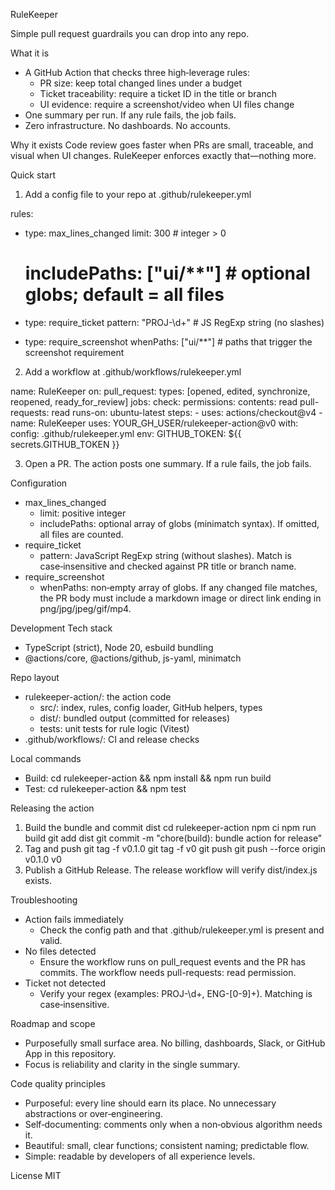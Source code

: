RuleKeeper

Simple pull request guardrails you can drop into any repo.

What it is
- A GitHub Action that checks three high‑leverage rules:
  - PR size: keep total changed lines under a budget
  - Ticket traceability: require a ticket ID in the title or branch
  - UI evidence: require a screenshot/video when UI files change
- One summary per run. If any rule fails, the job fails.
- Zero infrastructure. No dashboards. No accounts.

Why it exists
Code review goes faster when PRs are small, traceable, and visual when UI changes. RuleKeeper enforces exactly that—nothing more.

Quick start
1) Add a config file to your repo at .github/rulekeeper.yml

rules:
  - type: max_lines_changed
    limit: 300                   # integer > 0
    # includePaths: ["ui/**"]    # optional globs; default = all files

  - type: require_ticket
    pattern: "PROJ-\\d+"         # JS RegExp string (no slashes)

  - type: require_screenshot
    whenPaths: ["ui/**"]         # paths that trigger the screenshot requirement

2) Add a workflow at .github/workflows/rulekeeper.yml

name: RuleKeeper
on:
  pull_request:
    types: [opened, edited, synchronize, reopened, ready_for_review]
jobs:
  check:
    permissions:
      contents: read
      pull-requests: read
    runs-on: ubuntu-latest
    steps:
      - uses: actions/checkout@v4
      - name: RuleKeeper
        uses: YOUR_GH_USER/rulekeeper-action@v0
        with:
          config: .github/rulekeeper.yml
        env:
          GITHUB_TOKEN: ${{ secrets.GITHUB_TOKEN }}

3) Open a PR. The action posts one summary. If a rule fails, the job fails.

Configuration
- max_lines_changed
  - limit: positive integer
  - includePaths: optional array of globs (minimatch syntax). If omitted, all files are counted.
- require_ticket
  - pattern: JavaScript RegExp string (without slashes). Match is case‑insensitive and checked against PR title or branch name.
- require_screenshot
  - whenPaths: non‑empty array of globs. If any changed file matches, the PR body must include a markdown image or direct link ending in png/jpg/jpeg/gif/mp4.

Development
Tech stack
- TypeScript (strict), Node 20, esbuild bundling
- @actions/core, @actions/github, js-yaml, minimatch

Repo layout
- rulekeeper-action/: the action code
  - src/: index, rules, config loader, GitHub helpers, types
  - dist/: bundled output (committed for releases)
  - tests: unit tests for rule logic (Vitest)
- .github/workflows/: CI and release checks

Local commands
- Build: cd rulekeeper-action && npm install && npm run build
- Test:  cd rulekeeper-action && npm test

Releasing the action
1) Build the bundle and commit dist
   cd rulekeeper-action
   npm ci
   npm run build
   git add dist
   git commit -m "chore(build): bundle action for release"
2) Tag and push
   git tag -f v0.1.0
   git tag -f v0
   git push
   git push --force origin v0.1.0 v0
3) Publish a GitHub Release. The release workflow will verify dist/index.js exists.

Troubleshooting
- Action fails immediately
  - Check the config path and that .github/rulekeeper.yml is present and valid.
- No files detected
  - Ensure the workflow runs on pull_request events and the PR has commits. The workflow needs pull-requests: read permission.
- Ticket not detected
  - Verify your regex (examples: PROJ-\\d+, ENG-[0-9]+). Matching is case‑insensitive.

Roadmap and scope
- Purposefully small surface area. No billing, dashboards, Slack, or GitHub App in this repository.
- Focus is reliability and clarity in the single summary.

Code quality principles
- Purposeful: every line should earn its place. No unnecessary abstractions or over‑engineering.
- Self‑documenting: comments only when a non‑obvious algorithm needs it.
- Beautiful: small, clear functions; consistent naming; predictable flow.
- Simple: readable by developers of all experience levels.

License
MIT
